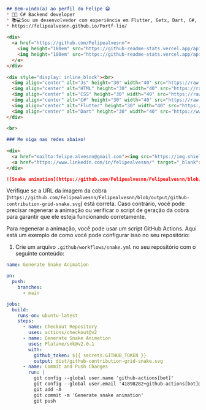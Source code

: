 ```markdown
## Bem-vindo(a) ao perfil do Felipe 😁
* 👨‍💻 C# Backend developer 
* 📚💻Sou um desenvolvedor com experiência em Flutter, Getx, Dart, C#, SQL Server, Bootstrap, JavaScript, ASP.NET Framework MVC e jQuery. Sou apaixonado por tecnologia e sempre busco aprender mais sobre as últimas tendências e ferramentas.
* https://felipealvesnn.github.io/Portf-lio/
  
<div>
  <a href="https://github.com/Felipealvesnn">
    <img height="180em" src="https://github-readme-stats.vercel.app/api?username=Felipealvesnn&show_icons=true&theme=tokyonight&include_all_commits=true&count_private=true"/>
    <img height="180em" src="https://github-readme-stats.vercel.app/api/top-langs/?username=Felipealvesnn&hide=scss,less&layout=compact&langs_count=6&theme=tokyonight"/>
  </a>
</div>
  
<div style="display: inline_block"><br>
  <img align="center" alt="Js" height="30" width="40" src="https://raw.githubusercontent.com/devicons/devicon/master/icons/javascript/javascript-plain.svg">
  <img align="center" alt="HTML" height="30" width="40" src="https://raw.githubusercontent.com/devicons/devicon/master/icons/html5/html5-original.svg">
  <img align="center" alt="CSS" height="30" width="40" src="https://raw.githubusercontent.com/devicons/devicon/master/icons/css3/css3-original.svg">
  <img align="center" alt="C#" height="30" width="40" src="https://raw.githubusercontent.com/devicons/devicon/master/icons/csharp/csharp-original.svg">
  <img align="center" alt="Flutter" height="30" width="40" src="https://www.vectorlogo.zone/logos/flutterio/flutterio-icon.svg">
  <img align="center" alt="Dart" height="30" width="40" src="https://www.vectorlogo.zone/logos/dartlang/dartlang-icon.svg">
</div>

<br>
 
### Me siga nas redes abaixo!
 
<div> 
  <a href="mailto:felipe.alvesnn@gmail.com"><img src="https://img.shields.io/badge/-Gmail-%23333?style=for-the-badge&logo=gmail&logoColor=white" target="_blank"></a>
  <a href="https://www.linkedin.com/in/felipealvesnn/" target="_blank"><img src="https://img.shields.io/badge/-LinkedIn-%230077B5?style=for-the-badge&logo=linkedin&logoColor=white" target="_blank"></a> 
</div>

![Snake animation](https://github.com/Felipealvesnn/Felipealvesnn/blob/output/github-contribution-grid-snake.svg)
```

Verifique se a URL da imagem da cobra (`https://github.com/Felipealvesnn/Felipealvesnn/blob/output/github-contribution-grid-snake.svg`) está correta. Caso contrário, você pode precisar regenerar a animação ou verificar o script de geração da cobra para garantir que ele esteja funcionando corretamente.

Para regenerar a animação, você pode usar um script GitHub Actions. Aqui está um exemplo de como você pode configurar isso no seu repositório:

1. Crie um arquivo `.github/workflows/snake.yml` no seu repositório com o seguinte conteúdo:

```yaml
name: Generate Snake Animation

on:
  push:
    branches:
      - main

jobs:
  build:
    runs-on: ubuntu-latest
    steps:
      - name: Checkout Repository
        uses: actions/checkout@v2
      - name: Generate Snake Animation
        uses: Platane/snk@v2.0.1
        with:
          github_token: ${{ secrets.GITHUB_TOKEN }}
          output: dist/github-contribution-grid-snake.svg
      - name: Commit and Push Changes
        run: |
          git config --global user.name 'github-actions[bot]'
          git config --global user.email '41898282+github-actions[bot]@users.noreply.github.com'
          git add -A
          git commit -m 'Generate snake animation'
          git push
```
